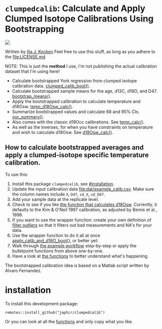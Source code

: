 # `clumpedcalib`: Calculate and Apply Clumped Isotope Calibrations Using Bootstrapping

[![](https://zenodo.org/badge/657580630.svg)](https://zenodo.org/badge/latestdoi/657580630)

Written by [Ilja J. Kocken](https://orcid.org/0000-0003-2196-8718) Feel
free to use this stuff, as long as you adhere to the
[file:LICENSE.md](LICENSE.md)

NOTE: This is just the **method** I use, I'm not publishing the actual
calibration dataset that I'm using here!

-   Calculate bootstrapped York regression from clumped isotope
    calibration data. [clumped_calib_boot()](R/clumped_calib_boot.R).
-   Calculate bootstrapped sample means for the age, d13C, d18O, and
    D47. [bootstrap_means()](R/bootstrap_means.R).
-   Apply the bootstrapped calibration to calculate temperature and
    d18Osw. [temp_d18Osw_calc()](R/temp_d18Osw_calc.R).
-   Summarize bootstrapped values and calculate 68 and 95% CIs. [our_summary()](R/our_summary.R).
-   Also comes with the classic d18Occ calibrations. See
    [temp_calc()](R/temp_calc.R).
-   As well as the inverses, for when you have constraints on
    temperature and wish to calculate d18Osw. See
    [d18Osw_calc()](R/d18Osw_calc.R).

## How to calculate bootstrapped averages and apply a clumped-isotope specific temperature calibration.

To use this:

1.  Install this package `clumpedcalib`, see
    [#installation](#installation).
2.  Update the input calibration data
    [file:dat/example_calib.csv](dat/example_calib.csv). Make sure the
    column names include `X`, `D47`, `sd_X`, `sd_D47`.
3.  Add your sample data at the replicate level.
4.  Check to see if you like [the function that calculates
    d18Osw](R/d18Osw_calc.R). Currently, it defaults to the Kim &
    O\'Neil 1997 calibration, as adjusted by Bemis et al., 1998.
5.  If you want to use the wrapper function: create your own definition of
    [filter outliers](R/filter_outliers.R) so that it filters out bad
    measurements and NA\'s for your data.
6.  Use the wrapper function to do it all at once [apply_calib_and_d18O_boot()](R/apply_calib_and_d18O_boot.R), or better yet:
7.  Walk through [the example workflow](clumped-bootstrap-calibration.org)
    step-by-step or apply the bulletpoint functions from above one-by-one.
8.  Have a look at [the functions](R) to better understand what's
    happening.

The bootstrapped calibration idea is based on a Matlab script written by
Alvaro Fernandez.

# installation

To install this development package:

```{R}
remotes::install_github("japhir/clumpedcalib")
```

Or you can look at all the [functions](R) and only copy what you like.
